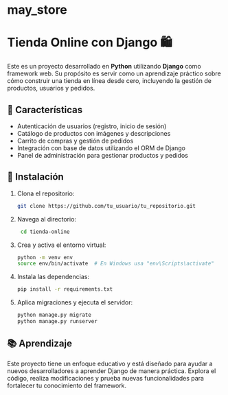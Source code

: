 # may_store

# Tienda Online con Django 🛍️

Este es un proyecto desarrollado en **Python** utilizando **Django** como framework web. Su propósito es servir como un aprendizaje práctico sobre cómo construir una tienda en línea desde cero, incluyendo la gestión de productos, usuarios y pedidos.

## 🚀 Características

- Autenticación de usuarios (registro, inicio de sesión)
- Catálogo de productos con imágenes y descripciones
- Carrito de compras y gestión de pedidos
- Integración con base de datos utilizando el ORM de Django
- Panel de administración para gestionar productos y pedidos

## 🔧 Instalación

1. Clona el repositorio:
   ```bash
   git clone https://github.com/tu_usuario/tu_repositorio.git

2. Navega al directorio:
   ```bash
    cd tienda-online

3. Crea y activa el entorno virtual:
    ```bash
    python -m venv env
    source env/bin/activate  # En Windows usa "env\Scripts\activate"

4. Instala las dependencias:
    ```bash
    pip install -r requirements.txt

5. Aplica migraciones y ejecuta el servidor:
   ```bash
   python manage.py migrate
   python manage.py runserver


## 📚 Aprendizaje
Este proyecto tiene un enfoque educativo y está diseñado para ayudar a nuevos desarrolladores a aprender Django de manera práctica. Explora el código, realiza modificaciones y prueba nuevas funcionalidades para fortalecer tu conocimiento del framework.




